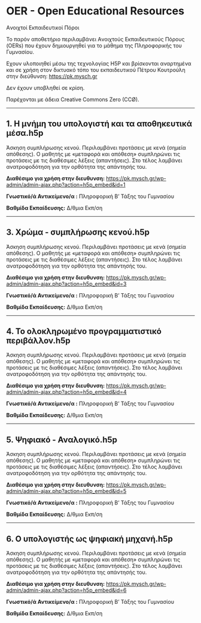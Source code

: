 # OER - Open Educational Resources
Aνοιχτοί Eκπαιδευτικοί Πόροι

Το παρόν αποθετήριο περιλαμβάνει Aνοιχτούς Eκπαιδευτικούς Πόρους (OERs) που έχουν δημιουργηθεί για το μάθημα της Πληροφορικής του Γυμνασίου.

Εχουν υλοποιηθεί μέσω της τεχνολογίας H5P και βρίσκονται αναρτημένα και σε χρήση στον δικτυακό τόπο του εκπαιδευτικού Πέτρου Κουτρούλη στην διεύθυνση: https://pk.mysch.gr

Δεν έχουν υποβληθεί σε κρίση.

Παρέχονται με άδεια Creative Commons Zero (CCØ). 

---

## 1. Η μνήμη του υπολογιστή και τα αποθηκευτικά μέσα.h5p
Άσκηση συμπλήρωσης κενού. Περιλαμβάνει προτάσεις με κενά (σημεία απόθεσης). Ο μαθητής με «μεταφορά και απόθεση» συμπληρώνει τις προτάσεις με τις διαθέσιμες λέξεις (απαντήσεις). Στο τέλος λαμβάνει ανατροφοδότηση για την ορθότητα της απάντησής του.

**Διαθέσιμο για χρήση στην διευθυνση:** https://pk.mysch.gr/wp-admin/admin-ajax.php?action=h5p_embed&id=1

**Γνωστικό/ά Αντικείμενο/α :** Πληροφορική Β’ Τάξης του Γυμνασίου

**Βαθμίδα Εκπαίδευσης:** Δ/θμια Εκπ/ση

---

## 3. Χρώμα - συμπλήρωσης κενού.h5p
Άσκηση συμπλήρωσης κενού. Περιλαμβάνει προτάσεις με κενά (σημεία απόθεσης). Ο μαθητής με «μεταφορά και απόθεση» συμπληρώνει τις προτάσεις με τις διαθέσιμες λέξεις (απαντήσεις). Στο τέλος λαμβάνει ανατροφοδότηση για την ορθότητα της απάντησής του.

**Διαθέσιμο για χρήση στην διευθυνση:** https://pk.mysch.gr/wp-admin/admin-ajax.php?action=h5p_embed&id=3

**Γνωστικό/ά Αντικείμενο/α :** Πληροφορική Β’ Τάξης του Γυμνασίου

**Βαθμίδα Εκπαίδευσης:** Δ/θμια Εκπ/ση

---

## 4. Το ολοκληρωμένο προγραμματιστικό περιβάλλον.h5p
Άσκηση συμπλήρωσης κενού. Περιλαμβάνει προτάσεις με κενά (σημεία απόθεσης). Ο μαθητής με «μεταφορά και απόθεση» συμπληρώνει τις προτάσεις με τις διαθέσιμες λέξεις (απαντήσεις). Στο τέλος λαμβάνει ανατροφοδότηση για την ορθότητα της απάντησής του.

**Διαθέσιμο για χρήση στην διευθυνση:** https://pk.mysch.gr/wp-admin/admin-ajax.php?action=h5p_embed&id=4

**Γνωστικό/ά Αντικείμενο/α :** Πληροφορική Β’ Τάξης του Γυμνασίου

**Βαθμίδα Εκπαίδευσης:** Δ/θμια Εκπ/ση

---

## 5. Ψηφιακό - Αναλογικό.h5p
Άσκηση συμπλήρωσης κενού. Περιλαμβάνει προτάσεις με κενά (σημεία απόθεσης). Ο μαθητής με «μεταφορά και απόθεση» συμπληρώνει τις προτάσεις με τις διαθέσιμες λέξεις (απαντήσεις). Στο τέλος λαμβάνει ανατροφοδότηση για την ορθότητα της απάντησής του.

**Διαθέσιμο για χρήση στην διευθυνση:** https://pk.mysch.gr/wp-admin/admin-ajax.php?action=h5p_embed&id=5

**Γνωστικό/ά Αντικείμενο/α :** Πληροφορική Β’ Τάξης του Γυμνασίου

**Βαθμίδα Εκπαίδευσης:** Δ/θμια Εκπ/ση

---

## 6. Ο υπολογιστής ως ψηφιακή μηχανή.h5p
Άσκηση συμπλήρωσης κενού. Περιλαμβάνει προτάσεις με κενά (σημεία απόθεσης). Ο μαθητής με «μεταφορά και απόθεση» συμπληρώνει τις προτάσεις με τις διαθέσιμες λέξεις (απαντήσεις). Στο τέλος λαμβάνει ανατροφοδότηση για την ορθότητα της απάντησής του.

**Διαθέσιμο για χρήση στην διευθυνση:** https://pk.mysch.gr/wp-admin/admin-ajax.php?action=h5p_embed&id=6

**Γνωστικό/ά Αντικείμενο/α :** Πληροφορική Β’ Τάξης του Γυμνασίου

**Βαθμίδα Εκπαίδευσης:** Δ/θμια Εκπ/ση
